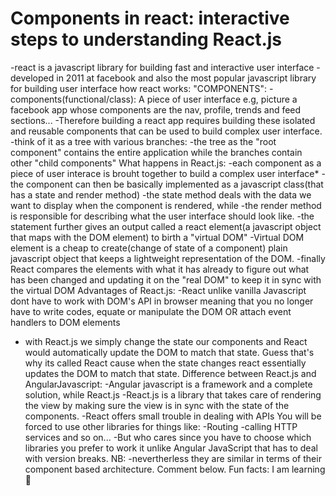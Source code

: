 # Components in react: interactive steps to understanding React.js

-react is a javascript library for building fast and interactive user interface
-developed in 2011 at facebook and also the most popular javascript library for building user interface
how react works:
"COMPONENTS":
-components(functional/class): A piece of user interface e.g, picture a facebook app whose components are the nav, profile, trends and feed sections...
-Therefore building a react app requires building these isolated and reusable components that can be used to build complex user interface.
-think of it as a tree with various branches:
-the tree as the "root component" contains the entire application while the branches  contain other "child components"
What happens in React.js:
-each component as a piece of user interace is brouht together to build a complex user interface*
-the component can then be basically implemented as a javascript class(that has a state and render method)
-the state method deals with the data we want to display when the component is rendered, while 
-the render method is responsible for describing what the user interface should look like.
-the statement further gives an output called a react element(a javascript object that maps with the DOM element) to birth a "virtual DOM"
-Virtual DOM element is a cheap to create(change of state of a component) plain javascript object that keeps a lightweight representation of the DOM. 
-finally React compares the elements with what it has already to figure out what has been changed and updating it on the "real DOM" to keep it in sync with the virtual DOM
Advantages of React.js:
-React unlike vanilla Javascript dont have to work with DOM's API in browser meaning that you no longer have to write codes, equate or manipulate the DOM OR attach event handlers to DOM elements
- with React.js we simply change the state our components and React would automatically update the DOM to match that state. Guess that's why its called React cause when the state changes react essentially updates the DOM to match that state.
Difference between React.js and AngularJavascript:
-Angular javascript is a framework and a complete solution, while
React.js
-React.js is a library that takes care of rendering the view by making sure the view is in sync with the state of the components.
-React offers small trouble in dealing with APIs
You will be forced to use other libraries for things like:
-Routing
-calling HTTP services
and so on...
-But who cares since you have to choose which libraries you prefer to work it unlike Angular JavaScript that has to deal with version breaks.
NB:
-nevertherless they are similar in terms of their component based architecture.
Comment below.
Fun facts: I am learning 🥂